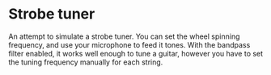 # Strobe tuner
An attempt to simulate a strobe tuner. You can set the wheel spinning frequency, and use your microphone to feed it tones. With the bandpass filter enabled, it works well enough to tune a guitar, however you have to set the tuning frequency manually for each string.
